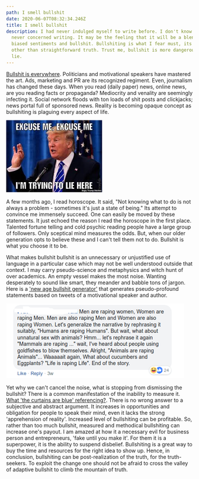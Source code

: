```yaml
---
path: I smell bullshit
date: 2020-06-07T08:32:34.246Z
title: I smell bullshit
description: I had never indulged myself to write before. I don't know why I
  never concerned writing. It may be the feeling that it will be a blend of my
  biased sentiments and bullshit. Bullshiting is what I fear must, its anything
  other than straightforward truth. Trust me, bullshit is more dangerous than a
  lie.
---
```

[Bullshit is everywhere](https://www.youtube.com/watch?v=XPrRxhYJMkQ&t=182s). Politicians and motivational speakers have mastered the art. Ads, marketing and PR are its recognized regiment. Even, journalism has changed these days. When you read (daily paper) news, online news, are you reading facts or propaganda? Mediocrity and venality are seemingly infecting it. Social network floods with ton loads of shit posts and clickjacks; news portal full of sponsored news. Reality is becoming opaque concept as bullshiting is plaguing every aspect of life.

![Politicians are the master of lies.](../assets/trump.jpeg "Unintelligent Bullshit")

A few months ago, I read horoscope. It said, "Not knowing what to do is not always a problem - sometimes it's just a state of being." Its attempt to convince me immensely succeed. One can easily be moved by these statements. It just echoed the reason I read the horoscope in the first place. Talented fortune telling and cold psychic reading people have a large group of followers. Only sceptical mind measures the odds. But, when our older generation opts to believe these and I can't tell them not to do. Bullshit is what you choose it to be.

What makes bullshit bullshit is an unnecessary or unjustified use of language in a particular case which may not be well understood outside that context. I may carry pseudo-science and metaphysics and witch hunt of over academics. An empty vessel makes the most noise. Wanting desperately to sound like smart, they meander and babble tons of jargon. Here is a ['new age bullshit generator'](https://github.com/sebpearce/bullshit) that generates pseudo-profound statements based on tweets of a motivational speaker and author.

![People brain-wash with jargon.](../assets/bullshit2.png "Intelligent Bullshit")

Yet why we can't cancel the noise, what is stopping from dismissing the bullshit? There is a common manifestation of the inability to measure it. [What 'the curtains are blue' referencing?](https://www.reddit.com/r/OutOfTheLoop/comments28l5vhwhat_is_the_curtains_are_blue_referencing/). There is no wrong answer to a subjective and abstract argument. It increases in opportunities and obligation for people to speak their mind, even it lacks the strong 'apprehension of reality'. Increased level of bullshiting can be profitable. So, rather than too much bullshit, measured and methodical bullshiting can increase one's payout. I am amazed at how it a necessary evil for business person and entrepreneurs, 'fake until you make it'. For them it is a superpower, it is the ability to suspend disbelief. Bullshiting is a great way to buy the time and resources for the right idea to show up. Hence, in conclusion, bullshiting can be post-realization of the truth, for the truth-seekers. To exploit the change one should not be afraid to cross the valley of adaptive bullshit to climb the mountain of truth.